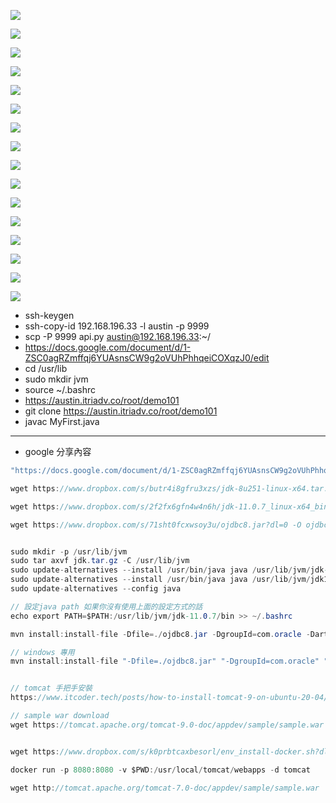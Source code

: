 <p><img src='./image/35.png'></p>

<p><img src='./image/36.png'></p>

<p><img src='./image/37.png'></p>

<p><img src='./image/38.png'></p>

<p><img src='./image/39.png'></p>

<p><img src='./image/40.png'></p>

<p><img src='./image/41.png'></p>

<p><img src='./image/42.png'></p>

<p><img src='./image/43.png'></p>

<p><img src='./image/44.png'></p>

<p><img src='./image/45.png'></p>

<p><img src='./image/46.png'></p>

<p><img src='./image/47.png'></p>

<p><img src='./image/48.png'></p>

<p><img src='./image/49.png'></p>

<p><img src='./image/50.後端工程師領域.png'></p>

- ssh-keygen
- ssh-copy-id 192.168.196.33 -l austin -p 9999
- scp -P 9999 api.py austin@192.168.196.33:~/
- https://docs.google.com/document/d/1-ZSC0agRZmffqj6YUAsnsCW9g2oVUhPhhqeiCOXqzJ0/edit
- cd /usr/lib
- sudo mkdir jvm
- source ~/.bashrc
- https://austin.itriadv.co/root/demo101
- git clone https://austin.itriadv.co/root/demo101
- javac MyFirst.java

---

- google 分享內容

```cs
"https://docs.google.com/document/d/1-ZSC0agRZmffqj6YUAsnsCW9g2oVUhPhhqeiCOXqzJ0/edit"
```

```cs
wget https://www.dropbox.com/s/butr4i8gfru3xzs/jdk-8u251-linux-x64.tar.gz?dl=0 -O jdk.tar.gz

wget https://www.dropbox.com/s/2f2fx6gfn4w4n6h/jdk-11.0.7_linux-x64_bin.tar.gz?dl=0 -O jdk.tar.gz

wget https://www.dropbox.com/s/71sht0fcxwsoy3u/ojdbc8.jar?dl=0 -O ojdbc8.jar


sudo mkdir -p /usr/lib/jvm
sudo tar axvf jdk.tar.gz -C /usr/lib/jvm
sudo update-alternatives --install /usr/bin/java java /usr/lib/jvm/jdk-11.0.7/bin/java 1
sudo update-alternatives --install /usr/bin/java java /usr/lib/jvm/jdk1.8.0_251/bin/java 2
sudo update-alternatives --config java

// 設定java path 如果你沒有使用上面的設定方式的話
echo export PATH=$PATH:/usr/lib/jvm/jdk-11.0.7/bin >> ~/.bashrc

mvn install:install-file -Dfile=./ojdbc8.jar -DgroupId=com.oracle -DartifactId=ojdbc8 -Dversion=19.6 -Dpackaging=jar

// windows 專用
mvn install:install-file "-Dfile=./ojdbc8.jar" "-DgroupId=com.oracle" "-DartifactId=ojdbc8" "-Dversion=19.6" "-Dpackaging=jar"


// tomcat 手把手安裝
https://www.itcoder.tech/posts/how-to-install-tomcat-9-on-ubuntu-20-04/

// sample war download
wget https://tomcat.apache.org/tomcat-9.0-doc/appdev/sample/sample.war


wget https://www.dropbox.com/s/k0prbtcaxbesorl/env_install-docker.sh?dl=0 -O docker.sh

docker run -p 8080:8080 -v $PWD:/usr/local/tomcat/webapps -d tomcat

wget http://tomcat.apache.org/tomcat-7.0-doc/appdev/sample/sample.war

```
